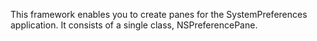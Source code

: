 

This framework enables you to create panes for the SystemPreferences application. It consists of a single class, NSPreferencePane.
